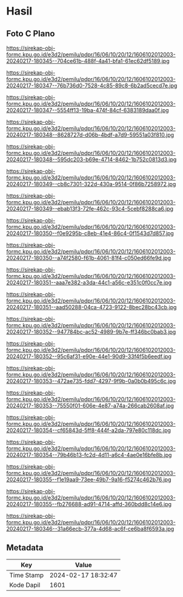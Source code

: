 # Hasil

## Foto C Plano

https://sirekap-obj-formc.kpu.go.id/e3d2/pemilu/pdpr/16/06/10/20/12/1606102012003-20240217-180345--704ce61b-488f-4a41-bfa1-61ec62df5189.jpg

https://sirekap-obj-formc.kpu.go.id/e3d2/pemilu/pdpr/16/06/10/20/12/1606102012003-20240217-180347--76b736d0-7528-4c85-89c8-6b2ad5cecd7e.jpg

https://sirekap-obj-formc.kpu.go.id/e3d2/pemilu/pdpr/16/06/10/20/12/1606102012003-20240217-180347--5554ff13-19ba-474f-84cf-6383189daa0f.jpg

https://sirekap-obj-formc.kpu.go.id/e3d2/pemilu/pdpr/16/06/10/20/12/1606102012003-20240217-180348--8628727d-d06b-4bdf-a7d9-59551a03f810.jpg

https://sirekap-obj-formc.kpu.go.id/e3d2/pemilu/pdpr/16/06/10/20/12/1606102012003-20240217-180348--595dc203-b69e-4714-8462-1b752c0813d3.jpg

https://sirekap-obj-formc.kpu.go.id/e3d2/pemilu/pdpr/16/06/10/20/12/1606102012003-20240217-180349--cb8c7301-322d-430a-9514-0f86b7258972.jpg

https://sirekap-obj-formc.kpu.go.id/e3d2/pemilu/pdpr/16/06/10/20/12/1606102012003-20240217-180349--ebab13f3-72fe-462c-93c4-5cebf8288ca6.jpg

https://sirekap-obj-formc.kpu.go.id/e3d2/pemilu/pdpr/16/06/10/20/12/1606102012003-20240217-180350--f0e9295b-c8eb-41e4-86c4-0f1543d7d857.jpg

https://sirekap-obj-formc.kpu.go.id/e3d2/pemilu/pdpr/16/06/10/20/12/1606102012003-20240217-180350--a74f2580-f61b-4061-81f4-c050ed66fe9d.jpg

https://sirekap-obj-formc.kpu.go.id/e3d2/pemilu/pdpr/16/06/10/20/12/1606102012003-20240217-180351--aaa7e382-a3da-44c1-a56c-e351c0f0cc7e.jpg

https://sirekap-obj-formc.kpu.go.id/e3d2/pemilu/pdpr/16/06/10/20/12/1606102012003-20240217-180351--aad50288-04ca-4723-9122-8bec28bc43cb.jpg

https://sirekap-obj-formc.kpu.go.id/e3d2/pemilu/pdpr/16/06/10/20/12/1606102012003-20240217-180352--947784bc-ac52-4989-9b7e-ff346bc0bab3.jpg

https://sirekap-obj-formc.kpu.go.id/e3d2/pemilu/pdpr/16/06/10/20/12/1606102012003-20240217-180352--95c6af31-e90e-44e1-90d9-33f4f5b6eedf.jpg

https://sirekap-obj-formc.kpu.go.id/e3d2/pemilu/pdpr/16/06/10/20/12/1606102012003-20240217-180353--472ae735-fdd7-4297-9f9b-0a0b0b495c6c.jpg

https://sirekap-obj-formc.kpu.go.id/e3d2/pemilu/pdpr/16/06/10/20/12/1606102012003-20240217-180353--75550f01-606e-4e87-a74a-266cab2608af.jpg

https://sirekap-obj-formc.kpu.go.id/e3d2/pemilu/pdpr/16/06/10/20/12/1606102012003-20240217-180354--cf65843d-5ff8-444f-a2da-797e80c118dc.jpg

https://sirekap-obj-formc.kpu.go.id/e3d2/pemilu/pdpr/16/06/10/20/12/1606102012003-20240217-180354--79b46b13-fc2d-4d11-a6c4-4ae0e16bfe8b.jpg

https://sirekap-obj-formc.kpu.go.id/e3d2/pemilu/pdpr/16/06/10/20/12/1606102012003-20240217-180355--f1e19aa9-73ee-49b7-9a16-f5274c462b76.jpg

https://sirekap-obj-formc.kpu.go.id/e3d2/pemilu/pdpr/16/06/10/20/12/1606102012003-20240217-180355--fb276688-ad91-4714-affd-360bdd8c14e6.jpg

https://sirekap-obj-formc.kpu.go.id/e3d2/pemilu/pdpr/16/06/10/20/12/1606102012003-20240217-180346--31a66ecb-377a-4d68-ac6f-ce6ba8f6593a.jpg


## Metadata

| Key        | Value               |
| ---------- | ------------------- |
| Time Stamp | 2024-02-17 18:32:47 |
| Kode Dapil | 1601                |




